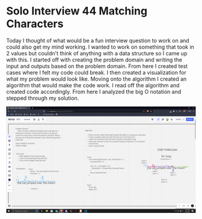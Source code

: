 # Solo Interview 44 Matching Characters

  Today I thought of what would be a fun interview question to work on and could also get my mind working. I wanted to work on something that took in 2 values but couldn't think of anything with a data structure so I came up with this. I started off with creating the problem domain and writing the input and outputs based on the problem domain. From here I created test cases where I felt my code could break. I then created a visualization for what my problem would look like. Moving onto the algorithm I created an algorithm that would make the code work. I read off the algorithm and created code accordingly. From here I analyzed the big O notation and stepped through my solution.

![](./assets/cc44.png)